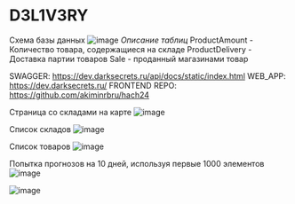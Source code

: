 # D3L1V3RY
Схема базы данных
![image](https://github.com/DENisProd/D3L1V3RY/assets/63392847/1be7672f-f457-4fda-8495-99e1562b234c)
*Описание таблиц*
ProductAmount - Количество товара, содержащиеся на складе
ProductDelivery - Доставка партии товаров
Sale - проданный магазинами товар

SWAGGER: https://dev.darksecrets.ru/api/docs/static/index.html
WEB_APP: https://dev.darksecrets.ru/
FRONTEND REPO: https://github.com/akiminrbru/hach24


Страница со складами на карте
![image](https://github.com/DENisProd/D3L1V3RY/assets/63392847/cb7bcdb6-9bc5-4cfa-9574-6acfee2db6b5)

Список складов
![image](https://github.com/DENisProd/D3L1V3RY/assets/63392847/52efc39b-5228-4476-98a1-d54118ce86d7)

Список товаров
![image](https://github.com/DENisProd/D3L1V3RY/assets/63392847/53b75fd8-bd27-4b73-adde-243a6a6a8150)


Попытка прогнозов на 10 дней, используя первые 1000 элементов
![image](https://github.com/DENisProd/D3L1V3RY/assets/63392847/d6281139-5b8f-4815-98fe-47ee60590ae6)

![image](https://github.com/DENisProd/D3L1V3RY/assets/63392847/e5327f05-b9a5-410c-9bd6-84b24f302e17)

